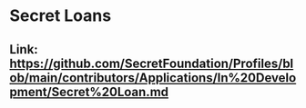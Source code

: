 # Secret Loans

## Link: https://github.com/SecretFoundation/Profiles/blob/main/contributors/Applications/In%20Development/Secret%20Loan.md
